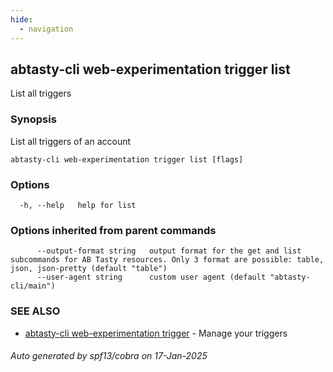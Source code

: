 ```yaml
---
hide:
  - navigation
---
```

## abtasty-cli web-experimentation trigger list

List all triggers

### Synopsis

List all triggers of an account

```
abtasty-cli web-experimentation trigger list [flags]
```

### Options

```
  -h, --help   help for list
```

### Options inherited from parent commands

```
      --output-format string   output format for the get and list subcommands for AB Tasty resources. Only 3 format are possible: table, json, json-pretty (default "table")
      --user-agent string      custom user agent (default "abtasty-cli/main")
```

### SEE ALSO

* [abtasty-cli web-experimentation trigger](abtasty-cli_web-experimentation_trigger.md)	 - Manage your triggers

###### Auto generated by spf13/cobra on 17-Jan-2025
